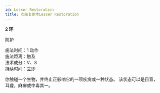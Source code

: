 ```yaml
---
id: Lesser Restoration
title: 次级复原术Lesser Restoration
---
```


**2 环**

防护

施法时间：1 动作  
施法距离：触及  
法术成分：V、S  
持续时间：立即

你触碰一个生物，并终止正影响它的一项疾病或一种状态。
该状态可以是目盲，耳聋，麻痹或中毒其一。
